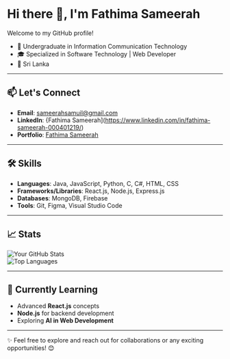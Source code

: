 # Hi there 👋, I'm Fathima Sameerah  

Welcome to my GitHub profile!
- 🌟 Undergraduate in Information Communication Technology
- 🎓 Specialized in Software Technology | Web Developer 
- 📍 Sri Lanka

---

## 📫 Let's Connect  

- **Email**: [sameerahsamuil@gmail.com](mailto:sameerahsamuil@gmail.com)  
- **LinkedIn**: {Fathima Sameerah](https://www.linkedin.com/in/fathima-sameerah-000401219/)
- **Portfolio**: [Fathima Sameerah](https://fathima-sameerah.github.io/My-Portfolio-Website/)  

---

## 🛠️ Skills  

- **Languages**: Java, JavaScript, Python, C, C#, HTML, CSS  
- **Frameworks/Libraries**: React.js, Node.js, Express.js  
- **Databases**: MongoDB, Firebase  
- **Tools**: Git, Figma, Visual Studio Code  

---

## 📈 Stats  

![Your GitHub Stats](https://github-readme-stats.vercel.app/api?username=yourusername&show_icons=true&theme=radical)  
![Top Languages](https://github-readme-stats.vercel.app/api/top-langs/?username=yourusername&layout=compact&theme=radical)  

---

## 🌱 Currently Learning  

- Advanced **React.js** concepts  
- **Node.js** for backend development  
- Exploring **AI in Web Development**  

---

✨ Feel free to explore and reach out for collaborations or any exciting opportunities! 😊  

